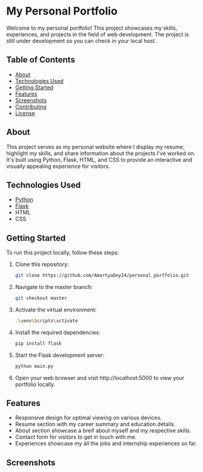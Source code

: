 # My Personal Portfolio

Welcome to my personal portfolio! This project showcases my skills, experiences, and projects in the field of web development. The project is still under development so you can check in your local host.

## Table of Contents
- [About](#about)
- [Technologies Used](#technologies-used)
- [Getting Started](#getting-started)
- [Features](#features)
- [Screenshots](#screenshots)
- [Contributing](#contributing)
- [License](#license)

## About

This project serves as my personal website where I display my resume, highlight my skills, and share information about the projects I've worked on. It's built using Python, Flask, HTML, and CSS to provide an interactive and visually appealing experience for visitors.

## Technologies Used

- [Python](https://www.python.org/)
- [Flask](https://flask.palletsprojects.com/)
- HTML
- CSS

## Getting Started

To run this project locally, follow these steps:

1. Clone this repository:

   ```bash
   git clone https://github.com/AmartyaDey24/personal_portfolio.git

2. Navigate to the master branch:

   ```bash
   git checkout master
   
3. Activate the virtual environment:
   
   ```bash
   .\venv\Scripts\activate
   
5. Install the required dependencies:

   ```bash
   pip install flask
   
6. Start the Flask development server:

   ```bash
   python main.py
   
7. Open your web browser and visit http://localhost:5000 to view your portfolio locally.

## Features
- Responsive design for optimal viewing on various devices.
- Resume section with my career summary and education details.
- About section showcase a breif about myself and my respective skills.
- Contact form for visitors to get in touch with me.
- Experiences showcase my all the jobs and internship experiences so far.

## Screenshots

